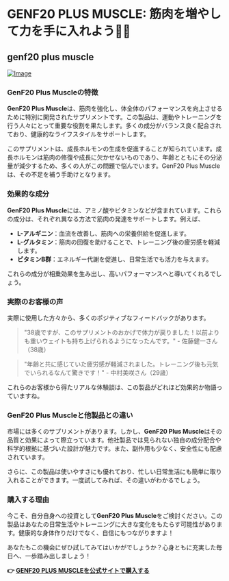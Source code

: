 # GENF20 PLUS MUSCLE: 筋肉を増やして力を手に入れよう💪✨

## genf20 plus muscle

[![Image](https://www2.sellhealth.com/166/genf20_muscle_4_1.jpg)](https://gchaffi.com/oMmV1Wz2)

### GenF20 Plus Muscleの特徴

**GenF20 Plus Muscle**は、筋肉を強化し、体全体のパフォーマンスを向上させるために特別に開発されたサプリメントです。この製品は、運動やトレーニングを行う人々にとって重要な役割を果たします。多くの成分がバランス良く配合されており、健康的なライフスタイルをサポートします。

このサプリメントは、成長ホルモンの生成を促進することが知られています。成長ホルモンは筋肉の修復や成長に欠かせないものであり、年齢とともにその分泌量が減少するため、多くの人がこの問題で悩んでいます。GenF20 Plus Muscleは、その不足を補う手助けとなります。

### 効果的な成分

**GenF20 Plus Muscle**には、アミノ酸やビタミンなどが含まれています。これらの成分は、それぞれ異なる方法で筋肉の発達をサポートします。例えば、

- **L-アルギニン**：血流を改善し、筋肉への栄養供給を促進します。
- **L-グルタミン**：筋肉の回復を助けることで、トレーニング後の疲労感を軽減します。
- **ビタミンB群**：エネルギー代謝を促進し、日常生活でも活力を与えます。

これらの成分が相乗効果を生み出し、高いパフォーマンスへと導いてくれるでしょう。

### 実際のお客様の声

実際に使用した方々から、多くのポジティブなフィードバックがあります。

> "38歳ですが、このサプリメントのおかげで体力が戻りました！以前よりも重いウェイトも持ち上げられるようになったんです。" - 佐藤健一さん（38歳）

> "年齢と共に感じていた疲労感が軽減されました。トレーニング後も元気でいられるなんて驚きです！" - 中村美咲さん（29歳）

これらのお客様から得たリアルな体験談は、この製品がどれほど効果的か物語っていますね。

### GenF20 Plus Muscleと他製品との違い

市場には多くのサプリメントがあります。しかし、**GenF20 Plus Muscle**はその品質と効果によって際立っています。他社製品では見られない独自の成分配合や科学的根拠に基づいた設計が魅力です。また、副作用も少なく、安全性にも配慮されています。

さらに、この製品は使いやすさにも優れており、忙しい日常生活にも簡単に取り入れることができます。一度試してみれば、その違いがわかるでしょう。

### 購入する理由

今こそ、自分自身への投資として**GenF20 Plus Muscle**をご検討ください。この製品はあなたの日常生活やトレーニングに大きな変化をもたらす可能性があります。健康的な身体作りだけでなく、自信にもつながりますよ！

あなたもこの機会にぜひ試してみてはいかがでしょうか？心身ともに充実した毎日へ、一歩踏み出しましょう！



**👉 [GENF20 PLUS MUSCLEを公式サイトで購入する](https://gchaffi.com/oMmV1Wz2)**